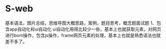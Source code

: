 # S-web
基本语法，图片总结，思维导图大概思路，案例，题目思考，概念题面试题 1、包含app自动化和ui自动化 ui自动化用得比较少一些，基本上也就获取元素，对网页进行bom操作，包含js操作，frame网页元素的处理，基本上也就是熟悉语法也就差不多了。
